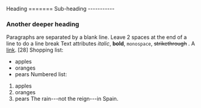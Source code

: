 Heading ======= Sub-heading -----------
 
### Another deeper heading
 
Paragraphs are separated by a blank line. Leave 2 spaces at the end of a line to do a line break Text attributes *italic*, **bold**, `monospace`, 
~~strikethrough~~ . A [link](http://example.com). [28] Shopping list:
  * apples
  * oranges
  * pears Numbered list:
  1. apples
  2. oranges
  3. pears The rain---not the reign---in
Spain.

